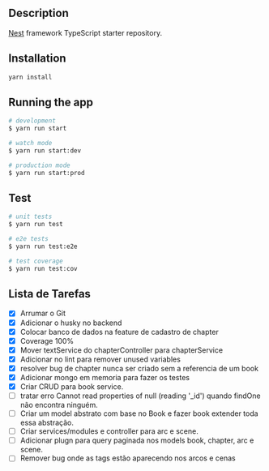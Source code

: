 ## Description

[Nest](https://github.com/nestjs/nest) framework TypeScript starter repository.

## Installation

```bash
yarn install
```

## Running the app

```bash
# development
$ yarn run start

# watch mode
$ yarn run start:dev

# production mode
$ yarn run start:prod
```

## Test

```bash
# unit tests
$ yarn run test

# e2e tests
$ yarn run test:e2e

# test coverage
$ yarn run test:cov
```

## Lista de Tarefas

- [x] Arrumar o Git
- [x] Adicionar o husky no backend
- [x] Colocar banco de dados na feature de cadastro de chapter
- [x] Coverage 100%
- [x] Mover textService do chapterController para chapterService
- [x] Adicionar no lint para remover unused variables
- [x] resolver bug de chapter nunca ser criado sem a referencia de um book
- [x] Adicionar mongo em memoria para fazer os testes
- [x] Criar CRUD para book service.
- [ ] tratar erro Cannot read properties of null (reading '\_id') quando findOne
      não encontra ninguém.
- [ ] Criar um model abstrato com base no Book e fazer book extender toda essa
      abstração.
- [ ] Criar services/modules e controller para arc e scene.
- [ ] Adicionar plugn para query paginada nos models book, chapter, arc e scene.
- [ ] Remover bug onde as tags estão aparecendo nos arcos e cenas
